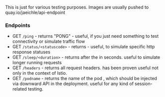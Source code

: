 This is just for various testing purposes.
Images are usually pushed to quay.io/jaeichle/api-endpoint

### Endpoints

* GET `/ping` - returns "PONG" - useful, if you just need something to test connectivity or simulate traffic flow
* GET `/status/<statuscode>` - returns <statuscode> - useful, to simulate specific http response statuses
* GET `/sleep/<duration>` - returns after the <duration> in seconds. useful to simulate longer running requests
* GET `/headers` - returns all request headers. has been proven useful not only in the context of Istio.
* GET `/podname` - returns the name of the pod , which should be injected via downward API in the deployment. useful for any kind of session-related testing.
